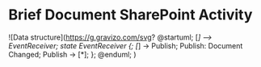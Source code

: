 # Brief Document SharePoint Activity



![Data structure](https://g.gravizo.com/svg?
@startuml;
[*] --> EventReceiver;
state EventReceiver {;
[*] -> Publish;
Publish: Document Changed;
Publish -> [*];
};
@enduml;
)

